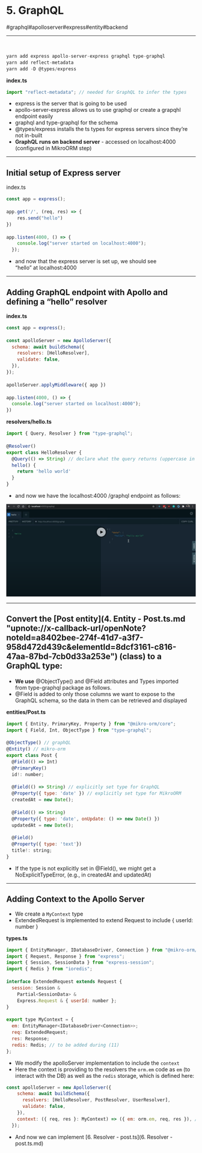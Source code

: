 # 5\. GraphQL 

#graphql#apolloserver#express#entity#backend

* * *

⁠

```javascript
yarn add express apollo-server-express graphql type-graphql 
yarn add reflect-metadata
yarn add -D @types/express
```

**index.ts**

```javascript
import "reflect-metadata"; // needed for GraphQL to infer the types
```

  

- express is the server that is going to be used
- apollo-server-express allows us to use graphql or create a grapqhl endpoint easily
- graphql and type-graphql for the schema
- @types/express installs the ts types for express servers since they’re not in-built
- **GraphQL runs on backend server** \- accessed on localhost:4000 (configured in MikroORM step)

  

* * *

## Initial setup of Express server   

index.ts

```javascript
const app = express();

app.get('/', (req, res) => {
    res.send("hello")
})

app.listen(4000, () => {
    console.log("server started on localhost:4000");
  }); 
```

  

- and now that the express server is set up, ⁠we should see “hello” at localhost:4000 

  

* * *

## Adding GraphQL endpoint with Apollo and defining a “hello” resolver

**index.ts**  

```javascript
const app = express();

const apolloServer = new ApolloServer({
  schema: await buildSchema({
    resolvers: [HelloResolver],
    validate: false,
  }),
});

apolloServer.applyMiddleware({ app })

app.listen(4000, () => {
  console.log("server started on localhost:4000");
}) 
```

**resolvers/hello.ts**

```javascript
import { Query, Resolver } from "type-graphql";

@Resolver()
export class HelloResolver {
  @Query(() => String) // declare what the query returns (uppercase in typegreaphql)
  hello() {
    return 'hello world'
  }
}
```

  

- and now we have the localhost:4000 /graphql endpoint as follows:

  

![](Files/image.png)  

* * *

## Convert the [Post entity](4. Entity - Post.ts.md "upnote://x-callback-url/openNote?noteId=a8402bee-274f-41d7-a3f7-958d472d439c&elementId=8dcf3161-c816-47aa-87bd-7cb0d33a253e") (class) to a GraphQL type:    

#### 

- **We use** @ObjectType() and @Field attributes and Types imported from type-graphql package as follows.
- @Field is added to only those columns we want to expose to the GraphQL schema, so the data in them can be retrieved and displayed

  

**entities/Post.ts** 

```javascript
import { Entity, PrimaryKey, Property } from "@mikro-orm/core";
import { Field, Int, ObjectType } from "type-graphql";

@ObjectType() // graphQL
@Entity() // mikro-orm
export class Post {
  @Field(() => Int)
  @PrimaryKey()
  id!: number;

  @Field(() => String) // explicitly set type for GraphQL
  @Property({ type: 'date' }) // explicitly set type for MikroORM
  createdAt = new Date();

  @Field(() => String)
  @Property({ type: 'date', onUpdate: () => new Date() })
  updatedAt = new Date();

  @Field()
  @Property({ type: 'text'})
  title!: string;
}
```

  

- If the type is not explicitly set in @Field(), we might get a NoExplicitTypeError, (e.g., in createdAt and updatedAt)

* * *

## Adding Context to the Apollo Server 

- We create a `MyContext` type
- ExtendedRequest is implemented to extend Request to include { userId: number }

**types.ts**

```javascript
import { EntityManager, IDatabaseDriver, Connection } from "@mikro-orm/core";
import { Request, Response } from "express";
import { Session, SessionData } from "express-session";
import { Redis } from "ioredis";

interface ExtendedRequest extends Request {
  session: Session &
    Partial<SessionData> &
    Express.Request & { userId: number };
}

export type MyContext = {
  em: EntityManager<IDatabaseDriver<Connection>>;
  req: ExtendedRequest;
  res: Response;
  redis: Redis; // to be added during (11)
};
```

  

- We modify the apolloServer implementation to include the `context`
- Here the context is providing to the resolvers the `orm.em` code as `em` (to interact with the DB) as well as the `redis` storage, which is defined here: 

  

```javascript
const apolloServer = new ApolloServer({
    schema: await buildSchema({
      resolvers: [HelloResolver, PostResolver, UserResolver],
      validate: false,
    }),
    context: ({ req, res }: MyContext) => ({ em: orm.em, req, res }), // context is shared with all resolvers
  });
```

  

- And now we can implement [6\. Resolver - post.ts](6. Resolver - post.ts.md)
